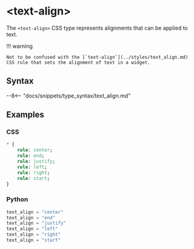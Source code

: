 # &lt;text-align&gt;

The `<text-align>` CSS type represents alignments that can be applied to text.

!!! warning

    Not to be confused with the [`text-align`](../styles/text_align.md) CSS rule that sets the alignment of text in a widget.

## Syntax

--8<-- "docs/snippets/type_syntax/text_align.md"

## Examples

### CSS

```sass
* {
    rule: center;
    rule: end;
    rule: justify;
    rule: left;
    rule: right;
    rule: start;
}
```

### Python

```py
text_align = "center"
text_align = "end"
text_align = "justify"
text_align = "left"
text_align = "right"
text_align = "start"
```
